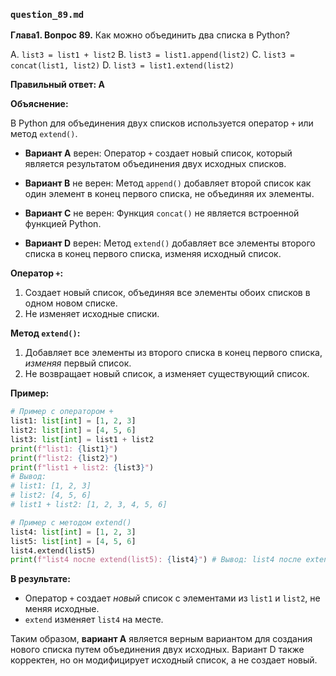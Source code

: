 ### `question_89.md`

**Глава1. Вопрос 89.** Как можно объединить два списка в Python?

A. `list3 = list1 + list2`
B. `list3 = list1.append(list2)`
C. `list3 = concat(list1, list2)`
D. `list3 = list1.extend(list2)`

**Правильный ответ: A**

**Объяснение:**

В Python для объединения двух списков используется оператор `+` или метод `extend()`.

*   **Вариант A** верен: Оператор `+` создает новый список, который является результатом объединения двух исходных списков.

*   **Вариант B** не верен: Метод `append()` добавляет второй список как один элемент в конец первого списка, не объединяя их элементы.

*   **Вариант C** не верен: Функция `concat()` не является встроенной функцией Python.

*   **Вариант D** верен: Метод `extend()` добавляет все элементы второго списка в конец первого списка, изменяя исходный список.

**Оператор `+`:**

1.  Создает новый список, объединяя все элементы обоих списков в одном новом списке.
2.  Не изменяет исходные списки.

**Метод `extend()`:**

1.  Добавляет все элементы из второго списка в конец первого списка, *изменяя* первый список.
2.   Не возвращает новый список, а изменяет существующий список.

**Пример:**

```python
# Пример с оператором +
list1: list[int] = [1, 2, 3]
list2: list[int] = [4, 5, 6]
list3: list[int] = list1 + list2
print(f"list1: {list1}")
print(f"list2: {list2}")
print(f"list1 + list2: {list3}")
# Вывод:
# list1: [1, 2, 3]
# list2: [4, 5, 6]
# list1 + list2: [1, 2, 3, 4, 5, 6]

# Пример с методом extend()
list4: list[int] = [1, 2, 3]
list5: list[int] = [4, 5, 6]
list4.extend(list5)
print(f"list4 после extend(list5): {list4}") # Вывод: list4 после extend(list5): [1, 2, 3, 4, 5, 6]
```

**В результате:**
*  Оператор `+` создает *новый* список с элементами из `list1` и `list2`, не меняя исходные.
*   `extend`  изменяет `list4` на месте.

Таким образом, **вариант A** является верным вариантом для создания нового списка путем объединения двух исходных. Вариант D также корректен, но он модифицирует исходный список, а не создает новый.

